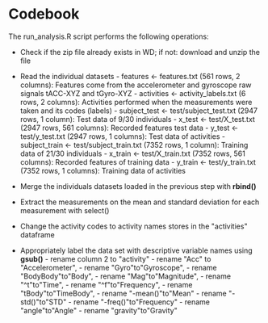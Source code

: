 # Codebook

The run_analysis.R script performs the following operations:

- Check if the zip file already exists in WD; if not: download and unzip the file
- Read the individual datasets
        - features <- features.txt (561 rows, 2 columns): Features come from the accelerometer and gyroscope raw signals tACC-XYZ and tGyro-XYZ
        - activities <- activity_labels.txt (6 rows, 2 columns): Activities performed when the  measurements were taken and its codes (labels)
        - subject_test <- test/subject_test.txt (2947 rows, 1 column): Test data of 9/30 individuals
        - x_test <- test/X_test.txt (2947 rows, 561 columns): Recorded features test data
        - y_test <- test/y_test.txt (2947 rows, 1 columns): Test data of activities
        - subject_train <- test/subject_train.txt (7352 rows, 1 column): Training data of 21/30 individuals
        - x_train <- test/X_train.txt (7352 rows, 561 columns): Recorded features of training data
        - y_train <- test/y_train.txt (7352 rows, 1 columns): Training data of activities

- Merge the individuals datasets loaded in the previous step with __rbind()__
- Extract the measurements on the mean and standard deviation for each measurement with select()
- Change the activity codes to activity names stores in the "activities" dataframe
- Appropriately label the data set with descriptive variable names using __gsub()__
        - rename column 2 to "activity"
        - rename "Acc" to "Accelerometer",
        - rename "Gyro"to"Gyroscope",
        - rename "BodyBody"to"Body",
        - rename "Mag"to"Magnitude",
        - rename "^t"to"Time",
        - rename "^f"to"Frequency",
        - rename "tBody"to"TimeBody",
        - rename "-mean()"to"Mean"
        - rename "-std()"to"STD"
        - rename "-freq()"to"Frequency"
        - rename "angle"to"Angle"
        - rename "gravity"to"Gravity"
